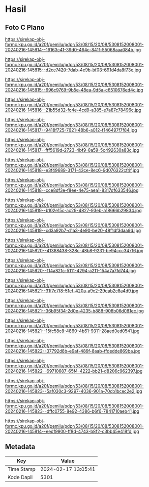 # Hasil

## Foto C Plano

https://sirekap-obj-formc.kpu.go.id/a20f/pemilu/pdpr/53/08/15/20/08/5308152008001-20240216-145814--19163c41-39d0-464c-841f-55068aaa084b.jpg

https://sirekap-obj-formc.kpu.go.id/a20f/pemilu/pdpr/53/08/15/20/08/5308152008001-20240216-145815--d2ce7420-7dab-4e9b-bf03-691d4da8f73e.jpg

https://sirekap-obj-formc.kpu.go.id/a20f/pemilu/pdpr/53/08/15/20/08/5308152008001-20240216-145815--696c9769-9b5e-48ea-9d5a-c6510676ed4c.jpg

https://sirekap-obj-formc.kpu.go.id/a20f/pemilu/pdpr/53/08/15/20/08/5308152008001-20240216-145816--21b55d32-fc4e-4cd9-a385-e7a87c78496c.jpg

https://sirekap-obj-formc.kpu.go.id/a20f/pemilu/pdpr/53/08/15/20/08/5308152008001-20240216-145817--9418f725-7621-48b6-a012-f146497f7f84.jpg

https://sirekap-obj-formc.kpu.go.id/a20f/pemilu/pdpr/53/08/15/20/08/5308152008001-20240216-145817--fff5619d-2723-4bf9-8a59-5c492630a83c.jpg

https://sirekap-obj-formc.kpu.go.id/a20f/pemilu/pdpr/53/08/15/20/08/5308152008001-20240216-145818--e3f49689-3171-43ce-8ec6-9d076322cf4f.jpg

https://sirekap-obj-formc.kpu.go.id/a20f/pemilu/pdpr/53/08/15/20/08/5308152008001-20240216-145818--cce8df3e-f8ee-4e75-aea1-8317df633546.jpg

https://sirekap-obj-formc.kpu.go.id/a20f/pemilu/pdpr/53/08/15/20/08/5308152008001-20240216-145819--b102e15c-ac29-4827-93eb-a18666b29834.jpg

https://sirekap-obj-formc.kpu.go.id/a20f/pemilu/pdpr/53/08/15/20/08/5308152008001-20240216-145819--cd3a92b7-d1a3-4e90-be20-48f1df3daa9d.jpg

https://sirekap-obj-formc.kpu.go.id/a20f/pemilu/pdpr/53/08/15/20/08/5308152008001-20240216-145820--41388438-328c-48b8-9231-be94ccc347f6.jpg

https://sirekap-obj-formc.kpu.go.id/a20f/pemilu/pdpr/53/08/15/20/08/5308152008001-20240216-145820--114a821c-5111-4294-a211-154a7a7fd744.jpg

https://sirekap-obj-formc.kpu.go.id/a20f/pemilu/pdpr/53/08/15/20/08/5308152008001-20240216-145821--31f7e7f8-51ef-420a-a9c2-29eab2c8a4d9.jpg

https://sirekap-obj-formc.kpu.go.id/a20f/pemilu/pdpr/53/08/15/20/08/5308152008001-20240216-145821--36b95f34-2d0e-4235-b888-908b06d081ec.jpg

https://sirekap-obj-formc.kpu.go.id/a20f/pemilu/pdpr/53/08/15/20/08/5308152008001-20240216-145821--15fc58c8-4860-4b61-9311-28aed0ed0541.jpg

https://sirekap-obj-formc.kpu.go.id/a20f/pemilu/pdpr/53/08/15/20/08/5308152008001-20240216-145822--37792d8b-e9af-489f-8aab-ffdedde869ba.jpg

https://sirekap-obj-formc.kpu.go.id/a20f/pemilu/pdpr/53/08/15/20/08/5308152008001-20240216-145822--69710687-65f4-4222-bb21-d8206c962397.jpg

https://sirekap-obj-formc.kpu.go.id/a20f/pemilu/pdpr/53/08/15/20/08/5308152008001-20240216-145823--5af030c3-9297-4036-901a-70cb1bcec2e2.jpg

https://sirekap-obj-formc.kpu.go.id/a20f/pemilu/pdpr/53/08/15/20/08/5308152008001-20240216-145823--dffc0755-8e92-4386-b6f6-7841710aeb41.jpg

https://sirekap-obj-formc.kpu.go.id/a20f/pemilu/pdpr/53/08/15/20/08/5308152008001-20240216-145814--eedf9900-ff8d-4743-b8f2-c3bb45e418fd.jpg


## Metadata

| Key        | Value               |
| ---------- | ------------------- |
| Time Stamp | 2024-02-17 13:05:41 |
| Kode Dapil | 5301                |



